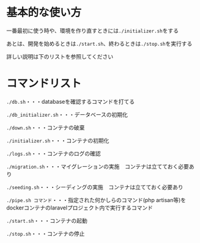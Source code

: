 <h1>基本的な使い方</h1>
<p>一番最初に使う時や、環境を作り直すときには<code>./initializer.sh</code>をする</p>
<p>あとは、開発を始めるときは<code>./start.sh</code>、終わるときは<code>./stop.sh</code>を実行する</p>
<p>詳しい説明は下のリストを参照してください</p>

<h1>コマンドリスト</h1>
<p><code>./db.sh</code>・・・databaseを確認するコマンドを打てる</p>
<p><code>./db_initializer.sh</code>・・・データベースの初期化</p>
<p><code>./down.sh</code>・・・コンテナの破棄</p>
<p><code>./initializer.sh</code>・・・コンテナの初期化</p>
<p><code>./logs.sh</code>・・・コンテナのログの確認</p>
<p><code>./migration.sh</code>・・・マイグレーションの実施　コンテナは立てておく必要あり</p>
<p><code>./seeding.sh</code>・・・シーディングの実施　コンテナは立てておく必要あり</p>
<p><code>./pipe.sh コマンド</code>・・・指定された何かしらのコマンド(php artisan等)をdockerコンテナのlaravelプロジェクト内で実行するコマンド</p>
<p><code>./start.sh</code>・・・コンテナの起動</p>
<p><code>./stop.sh</code>・・・コンテナの停止</p>